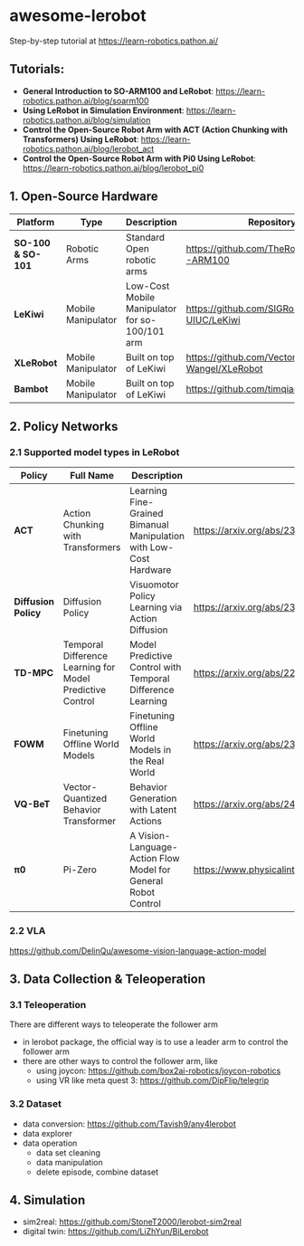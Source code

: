 # awesome-lerobot

Step-by-step tutorial at https://learn-robotics.pathon.ai/

## Tutorials:
* **General Introduction to SO-ARM100 and LeRobot**: https://learn-robotics.pathon.ai/blog/soarm100
* **Using LeRobot in Simulation Environment**: https://learn-robotics.pathon.ai/blog/simulation
* **Control the Open-Source Robot Arm with ACT (Action Chunking with Transformers) Using LeRobot**: https://learn-robotics.pathon.ai/blog/lerobot_act
* **Control the Open-Source Robot Arm with Pi0 Using LeRobot**: https://learn-robotics.pathon.ai/blog/lerobot_pi0

## 1. Open-Source Hardware

| **Platform** | **Type** | **Description** | **Repository** |
|--------------|----------|-----------------|----------------|
| **SO-100 & SO-101** | Robotic Arms | Standard Open robotic arms | https://github.com/TheRobotStudio/SO-ARM100 |
| **LeKiwi** | Mobile Manipulator | Low-Cost Mobile Manipulator for so-100/101 arm | https://github.com/SIGRobotics-UIUC/LeKiwi |
| **XLeRobot** | Mobile Manipulator | Built on top of LeKiwi | https://github.com/Vector-Wangel/XLeRobot |
| **Bambot** | Mobile Manipulator | Built on top of LeKiwi | https://github.com/timqian/bambot |

## 2. Policy Networks

### 2.1 Supported model types in LeRobot

| **Policy** | **Full Name** | **Description** | **Paper** |
|------------|---------------|-----------------|-----------|
| **ACT** | Action Chunking with Transformers | Learning Fine-Grained Bimanual Manipulation with Low-Cost Hardware | https://arxiv.org/abs/2304.13705 |
| **Diffusion Policy** | Diffusion Policy | Visuomotor Policy Learning via Action Diffusion | https://arxiv.org/abs/2303.04137 |
| **TD-MPC** | Temporal Difference Learning for Model Predictive Control | Model Predictive Control with Temporal Difference Learning | https://arxiv.org/abs/2203.04955 |
| **FOWM** | Finetuning Offline World Models | Finetuning Offline World Models in the Real World | https://arxiv.org/abs/2310.16029 |
| **VQ-BeT** | Vector-Quantized Behavior Transformer | Behavior Generation with Latent Actions | https://arxiv.org/abs/2403.03181 |
| **π0** | Pi-Zero | A Vision-Language-Action Flow Model for General Robot Control | https://www.physicalintelligence.company/download/pi0.pdf |

### 2.2 VLA
https://github.com/DelinQu/awesome-vision-language-action-model

## 3. Data Collection & Teleoperation
### 3.1 Teleoperation
There are different ways to teleoperate the follower arm
* in lerobot package, the official way is to use a leader arm to control the follower arm
* there are other ways to control the follower arm, like
    * using joycon: https://github.com/box2ai-robotics/joycon-robotics
    * using VR like meta quest 3: https://github.com/DipFlip/telegrip


### 3.2 Dataset
* data conversion: https://github.com/Tavish9/any4lerobot
* data explorer
* data operation
    * data set cleaning
    * data manipulation
    * delete episode, combine dataset

## 4. Simulation
* sim2real: https://github.com/StoneT2000/lerobot-sim2real
* digital twin: https://github.com/LiZhYun/BiLerobot
